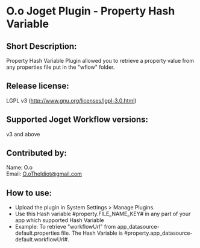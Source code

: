 O.o Joget Plugin - Property Hash Variable
=========================================

Short Description:
------------------
Property Hash Variable Plugin allowed you to retrieve a property value from any properties file put in the "wflow" folder.

Release license:
----------------
LGPL v3 (http://www.gnu.org/licenses/lgpl-3.0.html)

Supported Joget Workflow versions:
----------------------------------
v3 and above

Contributed by: 
---------------
Name: O.o  
Email: O.oTheIdiot@gmail.com

How to use:
-----------
* Upload the plugin in System Settings > Manage Plugins.
* Use this Hash variable #property.FILE_NAME_KEY# in any part of your app which supported Hash Variable
* Example: To retrieve "workflowUrl" from app_datasource-default.properties file. The Hash Variable is #property.app_datasource-default.workflowUrl#.
